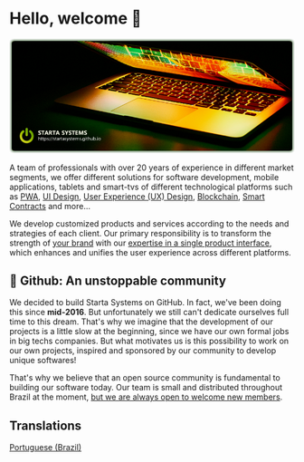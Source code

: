 # Hello, welcome 👋

![Starta Systems](./header.png)

A team of professionals with over 20 years of experience in different market segments, we offer different solutions for software development, mobile applications, tablets and smart-tvs of different technological platforms such as [PWA](https://developers.google.com/web/progressive-web-apps/), [UI Design](https://en.wikipedia.org/wiki/User_interface_design), [User Experience (UX) Design](https://en.wikipedia.org/wiki/User_experience), [Blockchain](https://en.wikipedia.org/wiki/Blockchain), [Smart Contracts](https://en.wikipedia.org/wiki/Smart_contract ) and more...

We develop customized products and services according to the needs and strategies of each client. Our primary responsibility is to transform the strength of [your brand](https://en.wikipedia.org/wiki/Brand) with our [expertise in a single product interface](https://en.wikipedia.org/wiki/Product_intelligence), which enhances and unifies the user experience across different platforms.

## 🍿 Github: An unstoppable community

We decided to build Starta Systems on GitHub. In fact, we've been doing this since **mid-2016**. But unfortunately we still can't dedicate ourselves full time to this dream. That's why we imagine that the development of our projects is a little slow at the beginning, since we have our own formal jobs in big techs companies. But what motivates us is this possibility to work on our own projects, inspired and sponsored by our community to develop unique softwares!

That's why we believe that an open source community is fundamental to building our software today. Our team is small and distributed throughout Brazil at the moment, [but we are always open to welcome new members](../CONTRIBUTING_PT-BR.md).

## Translations

[Portuguese (Brazil)](./profile/README_PT-BR.md)
